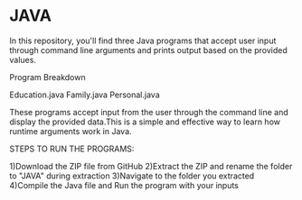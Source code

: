 # JAVA

In this repository, you'll find three Java programs that accept user input through command line arguments and prints output based on the provided values.

Program Breakdown

Education.java
Family.java
Personal.java

These programs accept input from the user through the command line and display the provided data.This is a simple and effective way to learn how runtime arguments work in Java.

STEPS TO RUN THE PROGRAMS:

1)Download the ZIP file from GitHub 
2)Extract the ZIP and rename the folder to "JAVA" during extraction
3)Navigate to the folder you extracted
4)Compile the Java file and Run the program with your inputs


